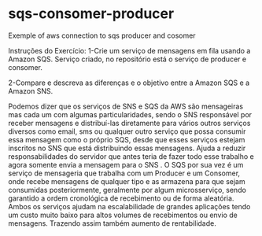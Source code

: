 # sqs-consomer-producer
Exemple of aws connection to sqs producer and cosomer

Instruções do Exercício:
1-Crie um serviço de mensagens em fila usando a Amazon SQS.
Serviço criado, no repositório está o serviço de producer e consomer.

2-Compare e descreva as diferenças e o objetivo entre a Amazon SQS e a Amazon SNS.

Podemos dizer que os serviços de SNS e SQS da AWS são mensageiras mas cada um com algumas particularidades, sendo o SNS responsável por receber mensagens 
e distribuí-las diretamente para vários outros serviços diversos como email, sms ou qualquer outro serviço que possa consumir essa mensagem como o próprio 
SQS, desde que esses serviços estejam inscritos no SNS que está distribuindo essas mensagens. Ajuda a reduzir responsabilidades do servidor que antes teria 
de fazer todo esse trabalho e agora somente envia a mensagem para o SNS . O SQS por sua vez é um serviço de mensageria que trabalha com um Producer e um 
Consomer, onde recebe mensagens de qualquer tipo e as armazena para que sejam consumidas posteriormente, geralmente por algum microsserviço, sendo 
garantido a ordem cronológica de recebimento ou de forma aleatória. Ambos os serviços ajudam na escalabilidade de grandes aplicações tendo um custo muito 
baixo para altos volumes de recebimentos ou envio de mensagens. Trazendo assim também aumento de rentabilidade.
